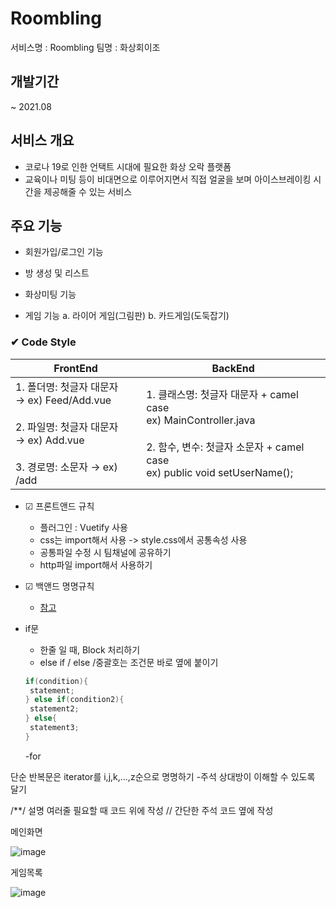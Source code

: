 
# Roombling

서비스명 : Roombling
팀명 : 화상회이조 

## 개발기간 

 ~ 2021.08



## 서비스 개요

- 코로나 19로 인한 언택트 시대에 필요한 화상 오락 플랫폼
- 교육이나 미팅 등이 비대면으로 이루어지면서 직접 얼굴을 보며 아이스브레이킹 시간을 제공해줄 수 있는 서비스



## 주요 기능

- 회원가입/로그인 기능

- 방 생성 및 리스트

- 화상미팅 기능

- 게임 기능
  a. 라이어 게임(그림판)
  b. 카드게임(도둑잡기)



### ✔ Code Style
| FrontEnd   | BackEnd |
| ------ | ---- |
| 1. 폴더명: 첫글자 대문자<br/>→ ex) Feed/Add.vue <br/><br/>2. 파일명: 첫글자 대문자 <br/> → ex) Add.vue <br/><br/>3. 경로명: 소문자 → ex) /add | 1. 클래스명:  첫글자 대문자 + camel case <br/> ex) MainController.java <br/><br/> 2. 함수, 변수: 첫글자 소문자 + camel case <br/> ex) public void setUserName(); |
- ☑ 프론트앤드 규칙
    - 플러그인 : Vuetify 사용
    - css는 import해서 사용 -> style.css에서 공통속성 사용
    - 공통파일 수정 시 팀채널에 공유하기 
    - http파일 import해서 사용하기 
- ☑ 백앤드 명명규칙 
    - [참고](https://velog.io/@aidenshin/Java-%EC%9E%90%EB%B0%94-%EC%BD%94%EB%94%A9-%EA%B7%9C%EC%B9%99-Java-Code-Conventions#%EB%AA%85%EB%AA%85naming-%EA%B7%9C%EC%B9%99)

- if문
    - 한줄 일 때, Block 처리하기
    - else if / else /중괄호는 조건문 바로 옆에 붙이기
    ```java
    if(condition){
     statement;
    } else if(condition2){
     statement2;
    } else{
     statement3;
    }
    ```
    -for

단순 반복문은 iterator를 i,j,k,...,z순으로 명명하기
-주석 상대방이 이해할 수 있도록 달기

/**/ 설명 여러줄 필요할 때 코드 위에 작성
// 간단한 주석 코드 옆에 작성

메인화면

![image](https://user-images.githubusercontent.com/65216835/125381674-4b89f580-e3cf-11eb-91a4-4a10633bd938.png)

게임목록

![image](https://user-images.githubusercontent.com/65216835/125382490-b556cf00-e3d0-11eb-8508-58da7fd8ebc3.png)











